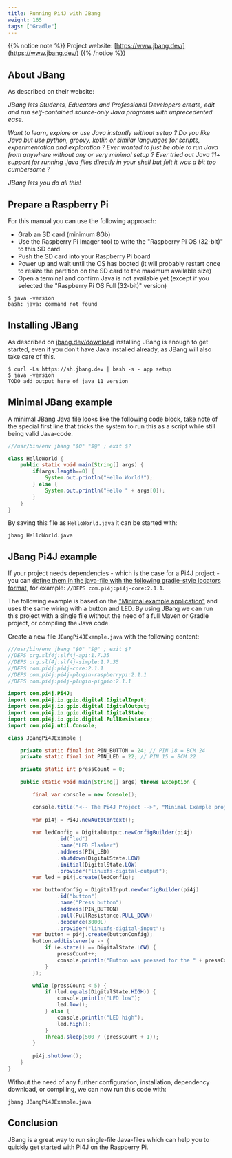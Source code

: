 ```yaml
---
title: Running Pi4J with JBang
weight: 165
tags: ["Gradle"]
---
```


{{% notice note %}}
Project website: [https://www.jbang.dev/](https://www.jbang.dev/)
{{% /notice %}}

## About JBang

As described on their website:

*JBang lets Students, Educators and Professional Developers create, edit and run self-contained source-only Java programs with unprecedented ease.*

*Want to learn, explore or use Java instantly without setup ?
Do you like Java but use python, groovy, kotlin or similar languages for scripts, experimentation and exploration ?
Ever wanted to just be able to run Java from anywhere without any or very minimal setup ? Ever tried out Java 11+ support 
for running .java files directly in your shell but felt it was a bit too cumbersome ?*

*JBang lets you do all this!*

## Prepare a Raspberry Pi

For this manual you can use the following approach:

* Grab an SD card (minimum 8Gb)
* Use the Raspberry Pi Imager tool to write the "Raspberry Pi OS (32-bit)" to this SD card
* Push the SD card into your Raspberry Pi board 
* Power up and wait until the OS has booted (it will probably restart once to resize the partition on the SD card to the maximum available size)
* Open a terminal and confirm Java is not available yet (except if you selected the "Raspberry Pi OS Full (32-bit)" version)

```shell
$ java -version
bash: java: command not found
```

## Installing JBang

As described on [jbang.dev/download](https://www.jbang.dev/download/) installing JBang is enough to get started, 
even if you don't have Java installed already, as JBang will also take care of this.

```shell
$ curl -Ls https://sh.jbang.dev | bash -s - app setup
$ java -version
TODO add output here of java 11 version
```

## Minimal JBang example

A minimal JBang Java file looks like the following code block, take note of the special first line that tricks the system
to run this as a script while still being valid Java-code.

```java
///usr/bin/env jbang "$0" "$@" ; exit $? 

class HelloWorld {
    public static void main(String[] args) {
        if(args.length==0) {
            System.out.println("Hello World!");
        } else {
            System.out.println("Hello " + args[0]);
        }
    }
}
```

By saving this file as `HelloWorld.java` it can be started with:

```shell
jbang HelloWorld.java
```

## JBang Pi4J example

If your project needs dependencies - which is the case for a Pi4J project - you can [define them in the java-file with the
following gradle-style locators format](https://www.jbang.dev/documentation/guide/latest/dependencies.html), for example:
`//DEPS com.pi4j:pi4j-core:2.1.1`.

The following example is based on the ["Minimal example application"](/getting-started/minimal-example-application/) and uses
the same wiring with a button and LED. By using JBang we can run this project with a single file without the need of a full
Maven or Gradle project, or compiling the Java code.

Create a new file `JBangPi4JExample.java` with the following content:

```java
///usr/bin/env jbang "$0" "$@" ; exit $?
//DEPS org.slf4j:slf4j-api:1.7.35
//DEPS org.slf4j:slf4j-simple:1.7.35
//DEPS com.pi4j:pi4j-core:2.1.1
//DEPS com.pi4j:pi4j-plugin-raspberrypi:2.1.1
//DEPS com.pi4j:pi4j-plugin-pigpio:2.1.1

import com.pi4j.Pi4J;
import com.pi4j.io.gpio.digital.DigitalInput;
import com.pi4j.io.gpio.digital.DigitalOutput;
import com.pi4j.io.gpio.digital.DigitalState;
import com.pi4j.io.gpio.digital.PullResistance;
import com.pi4j.util.Console;

class JBangPi4JExample {

    private static final int PIN_BUTTON = 24; // PIN 18 = BCM 24
    private static final int PIN_LED = 22; // PIN 15 = BCM 22

    private static int pressCount = 0;
    
    public static void main(String[] args) throws Exception {

        final var console = new Console();

        console.title("<-- The Pi4J Project -->", "Minimal Example project");
        
        var pi4j = Pi4J.newAutoContext();
        
        var ledConfig = DigitalOutput.newConfigBuilder(pi4j)
                .id("led")
                .name("LED Flasher")
                .address(PIN_LED)
                .shutdown(DigitalState.LOW)
                .initial(DigitalState.LOW)
                .provider("linuxfs-digital-output");
        var led = pi4j.create(ledConfig);

        var buttonConfig = DigitalInput.newConfigBuilder(pi4j)
                .id("button")
                .name("Press button")
                .address(PIN_BUTTON)
                .pull(PullResistance.PULL_DOWN)
                .debounce(3000L)
                .provider("linuxfs-digital-input");
        var button = pi4j.create(buttonConfig);
        button.addListener(e -> {
            if (e.state() == DigitalState.LOW) {
                pressCount++;
                console.println("Button was pressed for the " + pressCount + "th time");
            }
        });

        while (pressCount < 5) {
            if (led.equals(DigitalState.HIGH)) {
                console.println("LED low");
                led.low();
            } else {
                console.println("LED high");
                led.high();
            }
            Thread.sleep(500 / (pressCount + 1));
        }
        
        pi4j.shutdown();
    }
}
```

Without the need of any further configuration, installation, dependency download, or compiling, we can now run this code with:

```shell
jbang JBangPi4JExample.java
```

## Conclusion

JBang is a great way to run single-file Java-files which can help you to quickly get started with Pi4J on the Raspberry Pi.